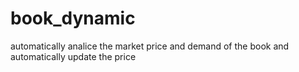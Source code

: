 # book_dynamic
automatically analice the market price and demand of the book and automatically update the price

